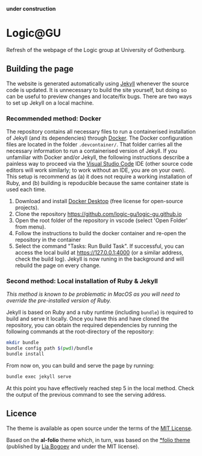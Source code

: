 
**under construction**

# Logic@GU

Refresh of the webpage of the Logic group at University of Gothenburg.

## Building the page

The website is generated automatically using [Jekyll](https://jekyllrb.com/) whenever 
the source code is updated. It is unnecessary to build the site yourself, but doing
so can be useful to preview changes and locate/fix bugs. There are two ways to set
up Jekyll on a local machine.

### Recommended method: Docker

The repository contains all necessary files to run a containerised installation of Jekyll
(and its dependencies) through [Docker](https://www.docker.com). The Docker configuration
files are located in the folder `.devcontainer/`. That folder carries all the necessary
information to run a containerised version of Jekyll. If you unfamiliar with Docker and/or
Jekyll, the following instructions describe a painless way to proceed via the
[Visual Studio Code](https://code.visualstudio.com) IDE
(other source code editors will work similarly; to work without an IDE, you are on your own).
This setup is recommend as 
(a) it does not require a working installation of Ruby, and 
(b) building is repoducible because the same container state is used each time.

1. Download and install [Docker Desktop](https://www.docker.com/products/docker-desktop/) 
(free license for open-source projects).
2. Clone the repository <https://github.com/logic-gu/logic-gu.github.io>
3. Open the root folder of the repository in vscode (select 'Open Folder' from menu).
4. Follow the instructions to build the docker container and re-open the repository
in the container
5. Select the command "Tasks: Run Build Task". If successful, you can access the local build
at <https://127.0.0.1:4000> (or a similar address, check the build log). Jekyll is now runing 
in the background and will rebuild the page on every change.

### Second method: Local installation of Ruby & Jekyll

*This method is known to be problematic in MacOS as you will need to override the pre-installed version of Ruby.*

Jekyll is based on Ruby and a ruby
runtime (including `bundle`) is required to build and serve it locally. Once you
have this and have cloned the repository, you can obtain the required
dependencies by running the following commands at the root-directory of the
repository:

```bash
mkdir bundle
bundle config path $(pwd)/bundle
bundle install
```

From now on, you can build and serve the page by running:

```bash
bundle exec jekyll serve
```

At this point you have effectively reached step 5 in the local method. Check the output of the 
previous command to see the serving address.

## Licence

The theme is available as open source under the terms of the [MIT License](https://github.com/alshedivat/al-folio/blob/master/LICENSE).

Based on the **al-folio** theme which, in turn, was based on the [\*folio theme](https://github.com/bogoli/-folio) (published by [Lia Bogoev](https://liabogoev.com) and under the MIT license).
